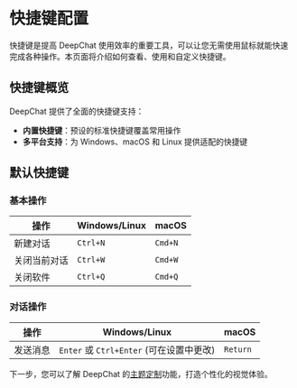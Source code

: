 # 快捷键配置

快捷键是提高 DeepChat 使用效率的重要工具，可以让您无需使用鼠标就能快速完成各种操作。本页面将介绍如何查看、使用和自定义快捷键。

## 快捷键概览

DeepChat 提供了全面的快捷键支持：

- **内置快捷键**：预设的标准快捷键覆盖常用操作
- **多平台支持**：为 Windows、macOS 和 Linux 提供适配的快捷键

## 默认快捷键

### 基本操作

| 操作     | Windows/Linux | macOS   |
|--------|---------------|---------|
| 新建对话   | `Ctrl+N`      | `Cmd+N` |
| 关闭当前对话 | `Ctrl+W`      | `Cmd+W` |
| 关闭软件   | `Ctrl+Q`      | `Cmd+Q` |

### 对话操作

| 操作   | Windows/Linux                    | macOS    |
|------|----------------------------------|----------|
| 发送消息 | `Enter` 或 `Ctrl+Enter` (可在设置中更改) | `Return` |


下一步，您可以了解 DeepChat 的[主题定制](./themes.md)功能，打造个性化的视觉体验。 